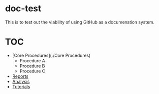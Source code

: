 # doc-test

This is to test out the viability of using GitHub as a documenation system.

# TOC

* [Core Procedures](./Core Procedures)
  * Procedure A
  * Procedure B
  * Procedure C
* [Reports](./Reports)
* [Analysis](./Analysis)
* [Tutorials](./Tutorials)

